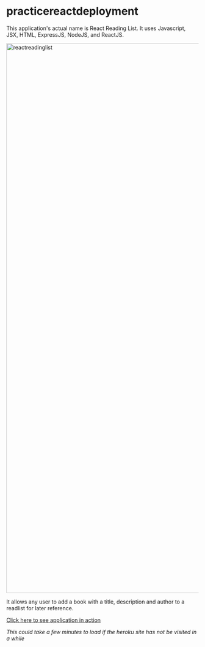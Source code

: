 # practicereactdeployment

This application's actual name is React Reading List. It uses Javascript, JSX, HTML, ExpressJS, NodeJS, and ReactJS.

<img width="1437" alt="reactreadinglist" src="https://user-images.githubusercontent.com/36545686/45653218-71161980-ba94-11e8-992e-00a208fa4428.png">

It allows any user to add a book with a title, description and author to a readlist for later reference.

[Click here to see application in action](https://blooming-hollows-65317.herokuapp.com/)

<em>This  could take a few minutes to load if the heroku site has not be visited in a while</em>
